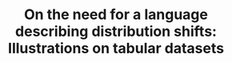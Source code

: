 ---
title: "On the need for a language describing distribution shifts: Illustrations on tabular datasets"
authors:
  - name: J. Liu
  - name: T. Wang
  - name: P. Cui
  - name: H. Namkoong

year: 2018
url_code: https://github.com/namkoong-lab/whyshift
  
publication_short: "In Advances in Neural Information Processing Systems 36, 2023."
---